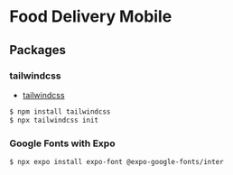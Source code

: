 # Food Delivery Mobile

## Packages

### tailwindcss
- [tailwindcss](https://tailwindcss.com/docs/installation)
```bash
$ npm install tailwindcss
$ npx tailwindcss init
```

### Google Fonts with Expo
```bash
$ npx expo install expo-font @expo-google-fonts/inter
```
